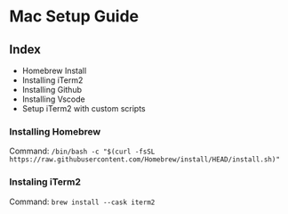 # Mac Setup Guide

## Index
- Homebrew Install
- Installing iTerm2
- Installing Github
- Installing Vscode
- Setup iTerm2 with custom scripts


### Installing Homebrew

Command:
`/bin/bash -c "$(curl -fsSL https://raw.githubusercontent.com/Homebrew/install/HEAD/install.sh)"`

### Instaling iTerm2
Command:
`brew install --cask iterm2`

